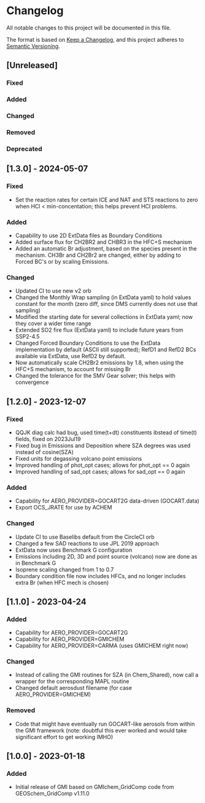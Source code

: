 # Changelog

All notable changes to this project will be documented in this file.

The format is based on [Keep a Changelog](https://keepachangelog.com/en/1.0.0/),
and this project adheres to [Semantic Versioning](https://semver.org/spec/v2.0.0.html).

## [Unreleased]
### Fixed
### Added
### Changed
### Removed
### Deprecated


## [1.3.0] - 2024-05-07

### Fixed

- Set the reaction rates for certain ICE and NAT and STS reactions to zero when HCl < min-concentation; this helps prevent HCl problems.

### Added

- Capability to use 2D ExtData files as Boundary Conditions
- Added surface flux for CH2BR2 and CHBR3 in the HFC+S mechanism
- Added an automatic Br adjustment, based on the species present in the mechanism. CH3Br and CH2Br2 are changed, either by adding to Forced BC's or by scaling Emissions.

### Changed

- Updated CI to use new v2 orb
- Changed the Monthly Wrap sampling (in ExtData yaml) to hold values constant for the month (zero diff, since DMS currently does not use that sampling)
- Modified the starting date for several collections in ExtData yaml; now they cover a wider time range
- Extended SO2 fire flux (ExtData yaml) to include future years from SSP2-4.5
- Changed Forced Boundary Conditions to use the ExtData implementation by default (ASCII still supported); RefD1 and RefD2 BCs available via ExtData, use RefD2 by default.
- Now automatically scale CH2Br2 emissions by 1.8, when using the HFC+S mechanism, to account for missing Br
- Changed the tolerance for the SMV Gear solver; this helps with convergence


## [1.2.0] - 2023-12-07

### Fixed

- QQJK diag calc had bug, used time(t+dt) constituents ibstead of time(t) fields, fixed on 2023Jul19
- Fixed bug in Emissions and Deposition where SZA degrees was used instead of cosine(SZA)
- Fixed units for degassing volcano point emissions
- Improved handling of phot_opt cases; allows for phot_opt == 0 again
- Improved handling of sad_opt cases; allows for sad_opt == 0 again

### Added

- Capability for AERO_PROVIDER=GOCART2G data-driven (GOCART.data)
- Export OCS_JRATE for use by ACHEM

### Changed

- Update CI to use Baselibs default from the CircleCI orb
- Changed a few SAD reactions to use JPL 2019 approach
- ExtData now uses Benchmark G configuration
- Emissions including 2D, 3D and point source (volcano) now are done as in Benchmark G
- Isoprene scaling changed from 1 to 0.7
- Boundary condition file now includes HFCs, and no longer includes extra Br (when HFC mech is chosen)


## [1.1.0] - 2023-04-24

### Added

- Capability for AERO_PROVIDER=GOCART2G
- Capability for AERO_PROVIDER=GMICHEM
- Capability for AERO_PROVIDER=CARMA (uses GMICHEM right now)

### Changed

- Instead of calling the GMI routines for SZA (in Chem_Shared), now call a wrapper for the corresponding MAPL routine
- Changed default aerosdust filename (for case AERO_PROVIDER=GMICHEM)

### Removed

- Code that might have eventually run GOCART-like aerosols from within the GMI framework (note: doubtful this ever worked and would take significant effort to get working IMHO)

## [1.0.0] - 2023-01-18

### Added

- Initial release of GMI based on GMIchem_GridComp code from GEOSchem_GridComp v1.11.0
